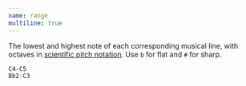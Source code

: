 ```yaml
---
name: range
multiline: true
---
```

The lowest and highest note of each corresponding musical line, with octaves in <a href="https://en.wikipedia.org/wiki/Scientific_pitch_notation" target="_blank">scientific pitch notation</a>. Use `b` for flat and `#` for sharp.
```
C4-C5
Bb2-C3
```
